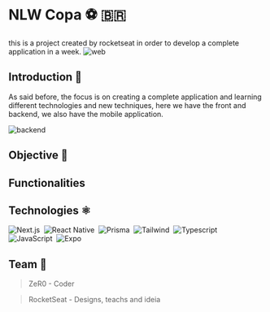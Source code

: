 # NLW Copa ⚽ 🇧🇷
this is a project created by rocketseat in order to develop a complete application in a week.
![web](https://user-images.githubusercontent.com/99215787/202320515-8ecd4a84-492e-449b-9fd0-08ebb53415d1.png)

## Introduction 🚀

As said before, the focus is on creating a complete application and learning different technologies and new techniques, here we have the front and backend, we also have the mobile application.

![backend](https://user-images.githubusercontent.com/99215787/202320617-76d6fd22-fbe0-42d1-94a9-642cf5d6ba91.png)


## Objective 🥤

## Functionalities

## Technologies ⚛️
![Next.js](https://img.shields.io/badge/-Next.js-0D1117?style=for-the-badge&logo=next.js&labelColor=0D1117&textColor=0D1117)&nbsp;
![React Native](https://img.shields.io/badge/-ReactNative-0D1117?style=for-the-badge&logo=react&labelColor=0D1117)&nbsp;
![Prisma](https://img.shields.io/badge/-Prisma-0D1117?style=for-the-badge&logo=prisma&labelColor=0D1117&textColor=0D1117)&nbsp;
![Tailwind](https://img.shields.io/badge/-Tailwind-0D1117?style=for-the-badge&logo=tailwind&labelColor=0D1117&textColor=0D1117)&nbsp;
![Typescript](https://img.shields.io/badge/-Typescript-0D1117?style=for-the-badge&logo=typescript&labelColor=0D1117&textColor=0D1117)&nbsp;
![JavaScript](https://img.shields.io/badge/-JavaScript-0D1117?style=for-the-badge&logo=javascript&labelColor=0D1117&textColor=0D1117)&nbsp;
![Expo](https://img.shields.io/badge/-Expo-0D1117?style=for-the-badge&logo=expo&labelColor=0D1117&textColor=0D1117)&nbsp;


## Team 💜
> ZeR0 - Coder

> RocketSeat - Designs, teachs and ideia

